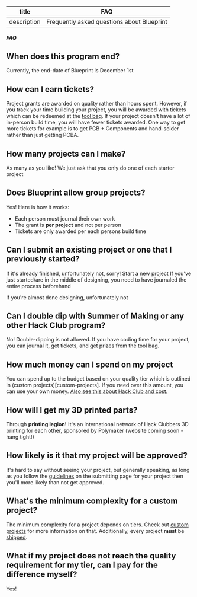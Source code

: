 | title       | FAQ                                        |
| ----------- | ------------------------------------------ |
| description | Frequently asked questions about Blueprint |

##### FAQ

## When does this program end?
Currently, the end-date of Blueprint is December 1st

## How can I earn tickets?
Project grants are awarded on quality rather than hours spent. However, if you track your time building your project, you will be awarded with tickets which can be redeemed at the [tool bag](/tool-bag). If your project doesn't have a lot of in-person build time, you will have fewer tickets awarded. One way to get more tickets for example is to get PCB + Components and hand-solder rather than just getting PCBA. 

## How many projects can I make?
As many as you like! We just ask that you only do one of each starter project

## Does Blueprint allow group projects?
Yes! Here is how it works: 
- Each person must journal their own work
- The grant is **per project** and not per person
- Tickets are only awarded per each persons build time

## Can I submit an existing project or one that I previously started?
If it's already finished, unfortunately not, sorry! Start a new project
If you've just started/are in the middle of designing, you need to have journaled the entire process beforehand

If you're almost done designing, unfortunately not

## Can I double dip with Summer of Making or any other Hack Club program?
No! Double-dipping is not allowed. If you have coding time for your project, you can journal it, get tickets, and get prizes from the tool bag.

## How much money can I spend on my project
You can spend up to the budget based on your quality tier which is outlined in (custom projects)[custom-projects]. If you need over this amount, you can use your own money. [Also see this about Hack Club and cost.](/guides/the-talk)

## How will I get my 3D printed parts?
Through **printing legion!** It's an international network of Hack Clubbers 3D printing for each other, sponsored by Polymaker (website coming soon - hang tight!)

## How likely is it that my project will be approved?
It's hard to say without seeing your project, but generally speaking, as long as you follow the [guidelines](/guides/custom-projects) on the submitting page for your project then you'll more likely than not get approved.

## What's the minimum complexity for a custom project?
The minimum complexity for a project depends on tiers. Check out [custom projects](/guides/custom-projects) for more information on that. Additionally, every project **must** be [shipped](/guides/shipping).

## What if my project does not reach the quality requirement for my tier, can I pay for the difference myself?
Yes!
